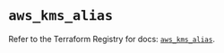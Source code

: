# `aws_kms_alias`

Refer to the Terraform Registry for docs: [`aws_kms_alias`](https://registry.terraform.io/providers/hashicorp/aws/6.5.0/docs/resources/kms_alias).
